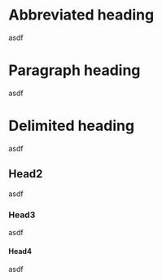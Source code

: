 Abbreviated heading
===================

asdf

Paragraph heading
=================

asdf

Delimited heading
=================

asdf

Head2
-----

asdf

### Head3

asdf

#### Head4

asdf

